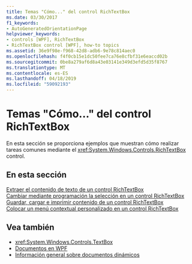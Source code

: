 ```yaml
---
title: Temas "Cómo..." del control RichTextBox
ms.date: 03/30/2017
f1_keywords:
- AutoGeneratedOrientationPage
helpviewer_keywords:
- controls [WPF], RichTextBox
- RichTextBox control [WPF], how-to topics
ms.assetid: 36e9f98e-f968-42d8-adb6-9e78c814aec0
ms.openlocfilehash: f4f0cb15e1dc50fee7ca76e8cfbf31e6eaccd02b
ms.sourcegitcommit: 0be8a279af6d8a43e03141e349d3efd5d35f8767
ms.translationtype: MT
ms.contentlocale: es-ES
ms.lasthandoff: 04/18/2019
ms.locfileid: "59092193"
---
```

# <a name="richtextbox-how-to-topics"></a>Temas "Cómo..." del control RichTextBox
En esta sección se proporciona ejemplos que muestran cómo realizar tareas comunes mediante el <xref:System.Windows.Controls.RichTextBox> control.  
  
## <a name="in-this-section"></a>En esta sección  
 [Extraer el contenido de texto de un control RichTextBox](how-to-extract-the-text-content-from-a-richtextbox.md)  
 [Cambiar mediante programación la selección en un control RichTextBox](change-selection-in-a-richtextbox-programmatically.md)  
 [Guardar, cargar e imprimir contenido de un control RichTextBox](how-to-save-load-and-print-richtextbox-content.md)  
 [Colocar un menú contextual personalizado en un control RichTextBox](how-to-position-a-custom-context-menu-in-a-richtextbox.md)  
  
## <a name="see-also"></a>Vea también

- <xref:System.Windows.Controls.TextBox>
- [Documentos en WPF](../advanced/documents-in-wpf.md)
- [Información general sobre documentos dinámicos](../advanced/flow-document-overview.md)
